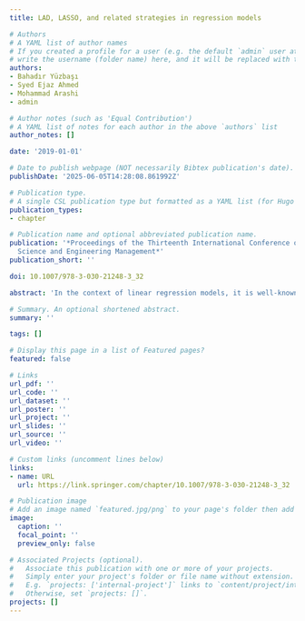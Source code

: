 ```yaml
---
title: LAD, LASSO, and related strategies in regression models

# Authors
# A YAML list of author names
# If you created a profile for a user (e.g. the default `admin` user at `content/authors/admin/`), 
# write the username (folder name) here, and it will be replaced with their full name and linked to their profile.
authors:
- Bahadır Yüzbaşı
- Syed Ejaz Ahmed
- Mohammad Arashi 
- admin

# Author notes (such as 'Equal Contribution')
# A YAML list of notes for each author in the above `authors` list
author_notes: []

date: '2019-01-01'

# Date to publish webpage (NOT necessarily Bibtex publication's date).
publishDate: '2025-06-05T14:28:08.861992Z'

# Publication type.
# A single CSL publication type but formatted as a YAML list (for Hugo requirements).
publication_types:
- chapter

# Publication name and optional abbreviated publication name.
publication: '*Proceedings of the Thirteenth International Conference on Management
  Science and Engineering Management*'
publication_short: ''

doi: 10.1007/978-3-030-21248-3_32

abstract: 'In the context of linear regression models, it is well-known that the ordinary least squares estimator is very sensitive to outliers whereas the least absolute deviations (LAD) is an alternative method to estimate the known regression coefficients. Selecting significant variables is very important; however, by choosing these variables some information may be sacrificed. To prevent this, in our proposal, we can combine the full model estimates toward the candidate sub-model, resulting in improved estimators in risk sense. In this article, we consider shrinkage estimators in a sparse linear regression model and study their relative asymptotic properties. Advantages of the proposed estimators over the usual LAD estimator are demonstrated through a Monte Carlo simulation as well as a real data example.'

# Summary. An optional shortened abstract.
summary: ''

tags: []

# Display this page in a list of Featured pages?
featured: false

# Links
url_pdf: ''
url_code: ''
url_dataset: ''
url_poster: ''
url_project: ''
url_slides: ''
url_source: ''
url_video: ''

# Custom links (uncomment lines below)
links:
- name: URL
  url: https://link.springer.com/chapter/10.1007/978-3-030-21248-3_32

# Publication image
# Add an image named `featured.jpg/png` to your page's folder then add a caption below.
image:
  caption: ''
  focal_point: ''
  preview_only: false

# Associated Projects (optional).
#   Associate this publication with one or more of your projects.
#   Simply enter your project's folder or file name without extension.
#   E.g. `projects: ['internal-project']` links to `content/project/internal-project/index.md`.
#   Otherwise, set `projects: []`.
projects: []
---
```


